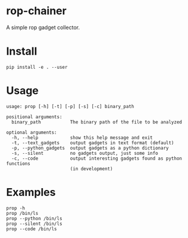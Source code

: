 # rop-chainer
A simple rop gadget collector.

# Install
`pip install -e . --user`

# Usage
```
usage: prop [-h] [-t] [-p] [-s] [-c] binary_path

positional arguments:
  binary_path           The binary path of the file to be analyzed

optional arguments:
  -h, --help            show this help message and exit
  -t, --text_gadgets    output gadgets in text format (default)
  -p, --python_gadgets  output gadgets as a python dictionary
  -s, --silent          no gadgets output, just some info
  -c, --code            output interesting gadgets found as python functions
                        (in development)
```

# Examples
```
prop -h
prop /bin/ls
prop --python /bin/ls
prop --silent /bin/ls
prop --code /bin/ls
```
